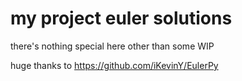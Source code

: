 # my project euler solutions

there's nothing special here other than some WIP

huge thanks to https://github.com/iKevinY/EulerPy
